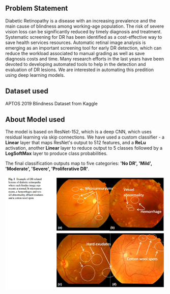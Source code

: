 ## Problem Statement
Diabetic Retinopathy is a disease with an increasing prevalence and the main cause of blindness among working-age population. The risk of severe vision loss can be significantly reduced by timely diagnosis and treatment. Systematic screening for DR has been identified as a cost-effective way to save health services resources. Automatic retinal image analysis is emerging as an important screening tool for early DR detection, which can reduce the workload associated to manual grading as well as save diagnosis costs and time. Many research efforts in the last years have been devoted to developing automated tools to help in the detection and evaluation of DR lesions. We are interested in automating this predition using deep learning models.

## Dataset used
APTOS 2019 Blindness Dataset from Kaggle

## About Model used
The model is based on ResNet-152, which is a deep CNN, which uses residual learning via skip connections. We have used a custom classifier - a **Linear** layer that maps ResNet's output to 512 features, and a **ReLu** activation, another **Linear** layer to reduce output to 5 classes followed by a **LogSoftMax** layer to produce class probabilities. 

The final classification outputs map to five categories: **'No DR', 'Mild', 'Moderate', 'Severe', 'Proliferative DR'**.

![Retina Labels image](RetinaLabels.jpg)